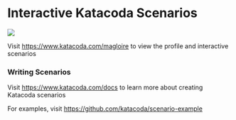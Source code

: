 # Interactive Katacoda Scenarios

[![](http://shields.katacoda.com/katacoda/magloire/count.svg)](https://www.katacoda.com/magloire "Get your profile on Katacoda.com")

Visit https://www.katacoda.com/magloire to view the profile and interactive scenarios

### Writing Scenarios
Visit https://www.katacoda.com/docs to learn more about creating Katacoda scenarios

For examples, visit https://github.com/katacoda/scenario-example
